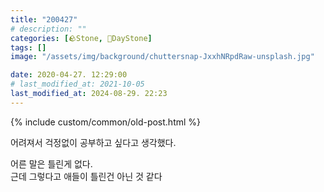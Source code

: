 ```yaml
---
title: "200427"
# description: ""
categories: [🪨Stone, 🌱DayStone]
tags: []
image: "/assets/img/background/chuttersnap-JxxhNRpdRaw-unsplash.jpg"

date: 2020-04-27. 12:29:00
# last_modified_at: 2021-10-05
last_modified_at: 2024-08-29. 22:23
---
```


{% include custom/common/old-post.html %}

어려져서 걱정없이 공부하고 싶다고 생각했다.  

어른 말은 틀린게 없다.  
근데 그렇다고 애들이 틀린건 아닌 것 같다  
